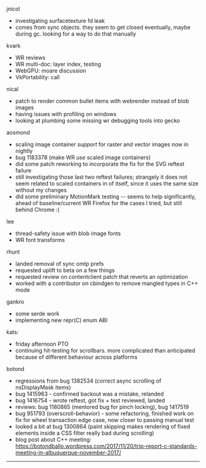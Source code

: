 jnicol
* investigating surfacetexture fd leak
* comes from sync objects. they seem to get closed eventually, maybe during gc. looking for a way to do that manually



kvark
* WR reviews
* WR multi-doc: layer index, testing
* WebGPU: moare discussion
* VkPortability: call



nical
* patch to render common bullet items with webrender instead of blob images
* having issues with profiling on windows
* looking at plumbing some missing wr debugging tools into gecko



aosmond
* scaling image container *support* for raster and vector images now in nightly
* bug 1183378 (make WR *use* scaled image containers)
* did some patch reworking to incorporate the fix for the SVG reftest failure
* still investigating those last two reftest failures; strangely it does not seem related to scaled containers in of itself, since it uses the same size without my changes
* did some preliminary MotionMark testing -- seems to help significantly, ahead of baseline/current WR Firefox for the cases I tried, but still behind Chrome :(



lee
* thread-safety issue with blob image fonts
* WR font transforms



rhunt
* landed removal of sync omtp prefs
* requested uplift to beta on a few things
* requested review on contentclient patch that reverts an optimization
* worked with a contributor on cbindgen to remove mangled types in C++ mode



gankro
* some serde work
* implementing new repr(C) enum ABI



kats:
* friday afternoon PTO
* continuing hit-testing for scrollbars. more complicated than anticipated because of different behaviour across platforms



botond
* regressions from bug 1382534 (correct async scrolling of nsDisplayMask items) 
* bug 1415963 - confirmed backout was a mistake, relanded 
* bug 1416754 - wrote reftest, got fix + test reviewed, landed 
* reviews: bug 1180865 (mentored bug for pinch locking), bug 1417519 
* bug 951793 (overscroll-behavior) - some refactoring, finished work on fix for wheel transaction edge case, now closer to passing manual test 
* looked a bit at bug 1300864 (paint skipping makes rendering of fixed elements inside a CSS filter really bad during scrolling)
* blog post about C++ meeting: https://botondballo.wordpress.com/2017/11/20/trip-report-c-standards-meeting-in-albuquerque-november-2017/

________________


